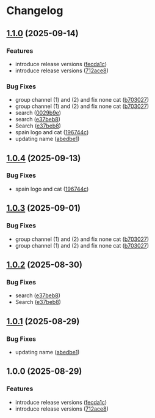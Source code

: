 # Changelog

## [1.1.0](https://github.com/elwood65/tvvoo/compare/v1.0.4...v1.1.0) (2025-09-14)


### Features

* introduce release versions ([fecda1c](https://github.com/elwood65/tvvoo/commit/fecda1c5fed1e1d7ffa07d8a2cf30b842becf166))
* introduce release versions ([712ace8](https://github.com/elwood65/tvvoo/commit/712ace8e860488712fac982ec3a2bc04838d4c37))


### Bug Fixes

* group channel (1) and (2) and fix none cat ([b703027](https://github.com/elwood65/tvvoo/commit/b7030275e86579eeb07b4a5542dc324d36eaf93b))
* group channel (1) and (2) and fix none cat ([b703027](https://github.com/elwood65/tvvoo/commit/b7030275e86579eeb07b4a5542dc324d36eaf93b))
* search ([0029b9e](https://github.com/elwood65/tvvoo/commit/0029b9e071dd9a28f2e7d26b2cd7579d825ad193))
* search ([e37beb8](https://github.com/elwood65/tvvoo/commit/e37beb8636df891df5790d1484aa6781e9c0f220))
* Search ([e37beb8](https://github.com/elwood65/tvvoo/commit/e37beb8636df891df5790d1484aa6781e9c0f220))
* spain logo and cat ([196744c](https://github.com/elwood65/tvvoo/commit/196744c24dbaa04c8510215e58618f91308be8b6))
* updating name ([abedbe1](https://github.com/elwood65/tvvoo/commit/abedbe19b50a425115cdccf2ba382b0bdc6e0b2e))

## [1.0.4](https://github.com/qwertyuiop8899/tvvoo/compare/v1.0.3...v1.0.4) (2025-09-13)


### Bug Fixes

* spain logo and cat ([196744c](https://github.com/qwertyuiop8899/tvvoo/commit/196744c24dbaa04c8510215e58618f91308be8b6))

## [1.0.3](https://github.com/qwertyuiop8899/tvvoo/compare/v1.0.2...v1.0.3) (2025-09-01)


### Bug Fixes

* group channel (1) and (2) and fix none cat ([b703027](https://github.com/qwertyuiop8899/tvvoo/commit/b7030275e86579eeb07b4a5542dc324d36eaf93b))
* group channel (1) and (2) and fix none cat ([b703027](https://github.com/qwertyuiop8899/tvvoo/commit/b7030275e86579eeb07b4a5542dc324d36eaf93b))

## [1.0.2](https://github.com/qwertyuiop8899/tvvoo/compare/v1.0.1...v1.0.2) (2025-08-30)


### Bug Fixes

* search ([e37beb8](https://github.com/qwertyuiop8899/tvvoo/commit/e37beb8636df891df5790d1484aa6781e9c0f220))
* Search ([e37beb8](https://github.com/qwertyuiop8899/tvvoo/commit/e37beb8636df891df5790d1484aa6781e9c0f220))

## [1.0.1](https://github.com/qwertyuiop8899/tvvoo/compare/v1.0.0...v1.0.1) (2025-08-29)


### Bug Fixes

* updating name ([abedbe1](https://github.com/qwertyuiop8899/tvvoo/commit/abedbe19b50a425115cdccf2ba382b0bdc6e0b2e))

## 1.0.0 (2025-08-29)


### Features

* introduce release versions ([fecda1c](https://github.com/qwertyuiop8899/tvvoo/commit/fecda1c5fed1e1d7ffa07d8a2cf30b842becf166))
* introduce release versions ([712ace8](https://github.com/qwertyuiop8899/tvvoo/commit/712ace8e860488712fac982ec3a2bc04838d4c37))
